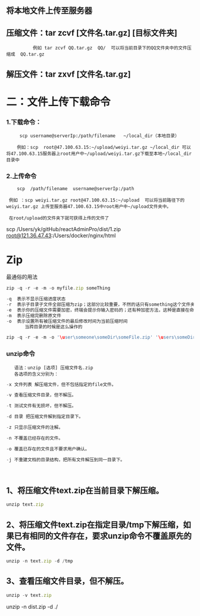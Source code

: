 
## 将本地文件上传至服务器




## 压缩文件：tar zcvf  [文件名.tar.gz]  [目标文件夹] 

              例如 tar zcvf QQ.tar.gz  QQ/  可以将当前目录下的QQ文件夹中的文件压缩成  QQ.tar.gz

## 解压文件：tar zxvf [文件名.tar.gz]



# 二：文件上传下载命令

### 1.下载命令：

         scp username@serverIp:/path/filename   ~/local_dir（本地目录）

        例如：scp  root@47.100.63.15:~/upload/weiyi.tar.gz ~/local_dir 可以将47.100.63.15服务器上root用户中~/upload/weiyi.tar.gz下载至本地~/local_dir目录中




### 2.上传命令

        scp  /path/filename  username@serverIp:/path

     例如 ：scp weiyi.tar.gz root@47.100.63.15:~/upload  可以将当前路径下的weiyi.tar.gz 上传至服务器47.100.63.15中root用户中~/upload文件夹中。

     在root/upload的文件夹下就可获得上传的文件了



 scp  /Users/yk/gitHub/reactAdminPro/dist/1.zip  root@121.36.47.43:/Users/docker/nginx/html




# Zip
最通俗的用法
```js
zip -q -r -e -m -o myfile.zip someThing

-q	表示不显示压缩进度状态
-r	表示子目录子文件全部压缩为zip；这部分比较重要，不然的话只有something这个文件夹被压缩，里面的没有被压缩进去
-e	表示你的压缩文件需要加密，终端会提示你输入密码的；还有种加密方法，这种是直接在命令行里做的，比如zip -r -P Password01! modudu.zip SomeDir, 就直接用Password01!来加密modudu.zip了
-m	表示压缩完删除原文件
-o	表示设置所有被压缩文件的最后修改时间为当前压缩时间
       当跨目录的时候是这么操作的

zip -q -r -e -m -o '\user\someone\someDir\someFile.zip' '\users\someDir'
```

### unzip命令

       语法：unzip [选项] 压缩文件名.zip
       各选项的含义分别为：

```js
-x 文件列表 解压缩文件，但不包括指定的file文件。 

-v 查看压缩文件目录，但不解压。 

-t 测试文件有无损坏，但不解压。 

-d 目录 把压缩文件解到指定目录下。 

-z 只显示压缩文件的注解。 

-n 不覆盖已经存在的文件。 

-o 覆盖已存在的文件且不要求用户确认。 

-j 不重建文档的目录结构，把所有文件解压到同一目录下。 

    

```



## 1、将压缩文件text.zip在当前目录下解压缩。
```js
unzip text.zip 
```

## 2、将压缩文件text.zip在指定目录/tmp下解压缩，如果已有相同的文件存在，要求unzip命令不覆盖原先的文件。
```js
unzip -n text.zip -d /tmp 
```

## 3、查看压缩文件目录，但不解压。
```js
unzip -v text.zip
``` 


unzip -n dist.zip -d ./
